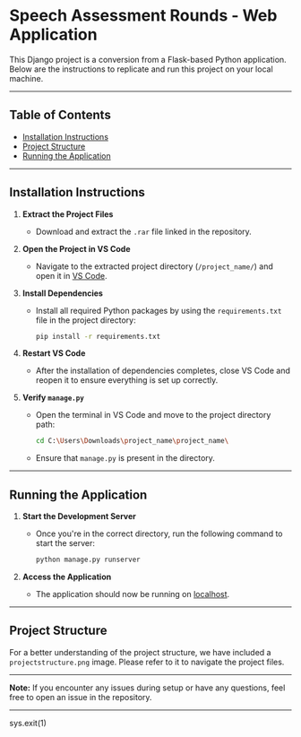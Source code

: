 # Speech Assessment Rounds - Web Application

This Django project is a conversion from a Flask-based Python application. Below are the instructions to replicate and run this project on your local machine.

---

## Table of Contents
- [Installation Instructions](#installation-instructions)
- [Project Structure](#project-structure)
- [Running the Application](#running-the-application)

---

## Installation Instructions

1. **Extract the Project Files**
   - Download and extract the `.rar` file linked in the repository.

2. **Open the Project in VS Code**
   - Navigate to the extracted project directory (`/project_name/`) and open it in [VS Code](https://code.visualstudio.com/).

3. **Install Dependencies**
   - Install all required Python packages by using the `requirements.txt` file in the project directory:
     ```bash
     pip install -r requirements.txt
     ```

4. **Restart VS Code**
   - After the installation of dependencies completes, close VS Code and reopen it to ensure everything is set up correctly.

5. **Verify `manage.py`**
   - Open the terminal in VS Code and move to the project directory path:
     ```bash
     cd C:\Users\Downloads\project_name\project_name\
     ```
   - Ensure that `manage.py` is present in the directory.

---

## Running the Application

1. **Start the Development Server**
   - Once you're in the correct directory, run the following command to start the server:
     ```bash
     python manage.py runserver
     ```

2. **Access the Application**
   - The application should now be running on [localhost](http://127.0.0.1:8000).

---

## Project Structure

For a better understanding of the project structure, we have included a `projectstructure.png` image. Please refer to it to navigate the project files.

---

**Note:** If you encounter any issues during setup or have any questions, feel free to open an issue in the repository.

---

sys.exit(1)
